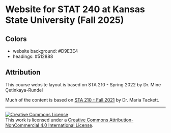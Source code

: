 # Website for STAT 240 at Kansas State University (Fall 2025)

## Colors

- website background: #D9E3E4
- headings: #512888

## Attribution

This course website layout is based on STA 210 - Spring 2022 by Dr. Mine Çetinkaya-Rundel

Much of the content is based on [STA 210 - Fall 2021](https://github.com/sta210-fa21/) by Dr. Maria Tackett.

<hr> 

<a rel="license" href="http://creativecommons.org/licenses/by-nc/4.0/"><img alt="Creative Commons License" style="border-width:0" src="https://i.creativecommons.org/l/by-nc/4.0/88x31.png" /></a><br />This work is licensed under a <a rel="license" href="http://creativecommons.org/licenses/by-nc/4.0/">Creative Commons Attribution-NonCommercial 4.0 International License</a>.
